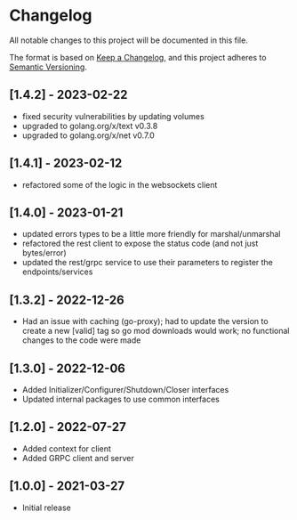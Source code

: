 # Changelog

All notable changes to this project will be documented in this file.

The format is based on [Keep a Changelog](https://keepachangelog.com/en/1.0.0/),
and this project adheres to [Semantic Versioning](https://semver.org/spec/v2.0.0.html).

## [1.4.2] - 2023-02-22

- fixed security vulnerabilities by updating volumes
- upgraded to golang.org/x/text v0.3.8
- upgraded to golang.org/x/net v0.7.0

## [1.4.1] - 2023-02-12

- refactored some of the logic in the websockets client

## [1.4.0] - 2023-01-21

- updated errors types to be a little more friendly for marshal/unmarshal
- refactored the rest client to expose the status code (and not just bytes/error)
- updated the rest/grpc service to use their parameters to register the endpoints/services

## [1.3.2] - 2022-12-26

- Had an issue with caching (go-proxy); had to update the version to create a new [valid] tag so go mod downloads would work; no functional changes to the code were made

## [1.3.0] - 2022-12-06

- Added Initializer/Configurer/Shutdown/Closer interfaces
- Updated internal packages to use common interfaces

## [1.2.0] - 2022-07-27

- Added context for client
- Added GRPC client and server

## [1.0.0] - 2021-03-27

- Initial release
